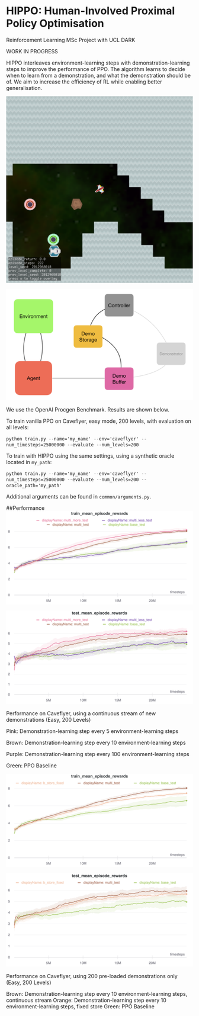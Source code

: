 # HIPPO: Human-Involved Proximal Policy Optimisation 
Reinforcement Learning MSc Project with UCL DARK

WORK IN PROGRESS

HIPPO interleaves environment-learning steps with demonstration-learning steps to improve the performance of PPO. 
The algorithm learns to decide when to learn from a demonstration, and what the demonstration should be of. We aim to 
increase the efficiency of RL while enabling better generalisation.

![Caveflyer](images/caveflyer.png)

![Setup](images/setup.png)

 

We use the OpenAI Procgen Benchmark. Results are shown below.

To train vanilla PPO on Caveflyer, easy mode, 200 levels, with evaluation on all levels:
```
python train.py --name='my_name' --env='caveflyer' --num_timesteps=25000000 --evaluate --num_levels=200
```

To train with HIPPO using the same settings, using a synthetic oracle located in `my_path`:
```
python train.py --name='my_name' --env='caveflyer' --num_timesteps=25000000 --evaluate --num_levels=200 --oracle_path='my_path'
```

Additional arguments can be found in `common/arguments.py`.

##Performance
![Training Rewards](images/multi_demo_train.png)

![Test Rewards](images/multi_demo_test.png)

Performance on Caveflyer, using a continuous stream of new demonstrations (Easy, 200 Levels)

Pink: Demonstration-learning step every 5 environment-learning steps

Brown: Demonstration-learning step every 10 environment-learning steps

Purple: Demonstration-learning step every 100 environment-learning steps

Green: PPO Baseline 

![Training Rewards](images/store_train.png)

![Test Rewards](images/store_test.png)

Performance on Caveflyer, using 200 pre-loaded demonstrations only (Easy, 200 Levels)

Brown: Demonstration-learning step every 10 environment-learning steps, continuous stream
Orange: Demonstration-learning step every 10 environment-learning steps, fixed store
Green: PPO Baseline 


